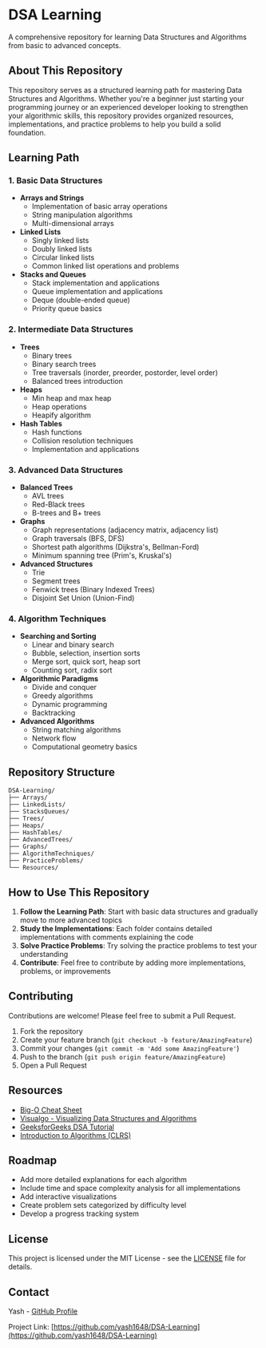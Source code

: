 # DSA Learning

A comprehensive repository for learning Data Structures and Algorithms from basic to advanced concepts.

## About This Repository

This repository serves as a structured learning path for mastering Data Structures and Algorithms. Whether you're a beginner just starting your programming journey or an experienced developer looking to strengthen your algorithmic skills, this repository provides organized resources, implementations, and practice problems to help you build a solid foundation.

## Learning Path

### 1. Basic Data Structures
- **Arrays and Strings**
  - Implementation of basic array operations
  - String manipulation algorithms
  - Multi-dimensional arrays
- **Linked Lists**
  - Singly linked lists
  - Doubly linked lists
  - Circular linked lists
  - Common linked list operations and problems
- **Stacks and Queues**
  - Stack implementation and applications
  - Queue implementation and applications
  - Deque (double-ended queue)
  - Priority queue basics

### 2. Intermediate Data Structures
- **Trees**
  - Binary trees
  - Binary search trees
  - Tree traversals (inorder, preorder, postorder, level order)
  - Balanced trees introduction
- **Heaps**
  - Min heap and max heap
  - Heap operations
  - Heapify algorithm
- **Hash Tables**
  - Hash functions
  - Collision resolution techniques
  - Implementation and applications

### 3. Advanced Data Structures
- **Balanced Trees**
  - AVL trees
  - Red-Black trees
  - B-trees and B+ trees
- **Graphs**
  - Graph representations (adjacency matrix, adjacency list)
  - Graph traversals (BFS, DFS)
  - Shortest path algorithms (Dijkstra's, Bellman-Ford)
  - Minimum spanning tree (Prim's, Kruskal's)
- **Advanced Structures**
  - Trie
  - Segment trees
  - Fenwick trees (Binary Indexed Trees)
  - Disjoint Set Union (Union-Find)

### 4. Algorithm Techniques
- **Searching and Sorting**
  - Linear and binary search
  - Bubble, selection, insertion sorts
  - Merge sort, quick sort, heap sort
  - Counting sort, radix sort
- **Algorithmic Paradigms**
  - Divide and conquer
  - Greedy algorithms
  - Dynamic programming
  - Backtracking
- **Advanced Algorithms**
  - String matching algorithms
  - Network flow
  - Computational geometry basics

## Repository Structure

```
DSA-Learning/
├── Arrays/
├── LinkedLists/
├── StacksQueues/
├── Trees/
├── Heaps/
├── HashTables/
├── AdvancedTrees/
├── Graphs/
├── AlgorithmTechniques/
├── PracticeProblems/
└── Resources/
```

## How to Use This Repository

1. **Follow the Learning Path**: Start with basic data structures and gradually move to more advanced topics
2. **Study the Implementations**: Each folder contains detailed implementations with comments explaining the code
3. **Solve Practice Problems**: Try solving the practice problems to test your understanding
4. **Contribute**: Feel free to contribute by adding more implementations, problems, or improvements

## Contributing

Contributions are welcome! Please feel free to submit a Pull Request.

1. Fork the repository
2. Create your feature branch (`git checkout -b feature/AmazingFeature`)
3. Commit your changes (`git commit -m 'Add some AmazingFeature'`)
4. Push to the branch (`git push origin feature/AmazingFeature`)
5. Open a Pull Request

## Resources

- [Big-O Cheat Sheet](https://www.bigocheatsheet.com/)
- [Visualgo - Visualizing Data Structures and Algorithms](https://visualgo.net/)
- [GeeksforGeeks DSA Tutorial](https://www.geeksforgeeks.org/data-structures/)
- [Introduction to Algorithms (CLRS)](https://mitpress.mit.edu/books/introduction-algorithms-third-edition)

## Roadmap

- Add more detailed explanations for each algorithm
- Include time and space complexity analysis for all implementations
- Add interactive visualizations
- Create problem sets categorized by difficulty level
- Develop a progress tracking system

## License

This project is licensed under the MIT License - see the [LICENSE](LICENSE) file for details.

## Contact

Yash - [GitHub Profile](https://github.com/yash1648)

Project Link: [https://github.com/yash1648/DSA-Learning](https://github.com/yash1648/DSA-Learning)
